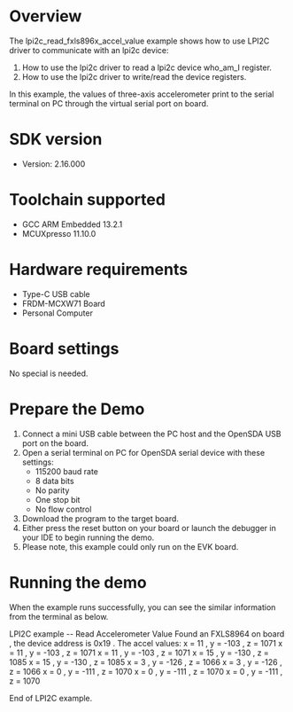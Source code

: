 Overview
========
The lpi2c_read_fxls896x_accel_value example shows how to use LPI2C driver to communicate with an lpi2c device:

 1. How to use the lpi2c driver to read a lpi2c device who_am_I register.
 2. How to use the lpi2c driver to write/read the device registers.

In this example, the values of three-axis accelerometer print to the serial terminal on PC through
the virtual serial port on board.

SDK version
===========
- Version: 2.16.000

Toolchain supported
===================
- GCC ARM Embedded  13.2.1
- MCUXpresso  11.10.0

Hardware requirements
=====================
- Type-C USB cable
- FRDM-MCXW71 Board
- Personal Computer

Board settings
==============
No special is needed.

Prepare the Demo
================
1.  Connect a mini USB cable between the PC host and the OpenSDA USB port on the board.
2.  Open a serial terminal on PC for OpenSDA serial device with these settings:
    - 115200 baud rate
    - 8 data bits
    - No parity
    - One stop bit
    - No flow control
3.  Download the program to the target board.
4.  Either press the reset button on your board or launch the debugger in your IDE to begin running the demo.
5.  Please note, this example could only run on the EVK board.

Running the demo
================
When the example runs successfully, you can see the similar information from the terminal as below.

LPI2C example -- Read Accelerometer Value
Found an FXLS8964 on board , the device address is 0x19 . 
The accel values:
x =    11 , y =  -103 , z =  1071
x =    11 , y =  -103 , z =  1071
x =    11 , y =  -103 , z =  1071
x =    15 , y =  -130 , z =  1085
x =    15 , y =  -130 , z =  1085
x =     3 , y =  -126 , z =  1066
x =     3 , y =  -126 , z =  1066
x =     0 , y =  -111 , z =  1070
x =     0 , y =  -111 , z =  1070
x =     0 , y =  -111 , z =  1070

End of LPI2C example.
